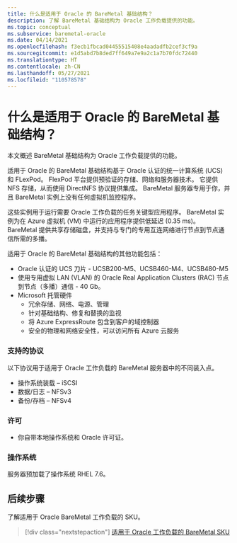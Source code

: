 ```yaml
---
title: 什么是适用于 Oracle 的 BareMetal 基础结构？
description: 了解 BareMetal 基础结构为 Oracle 工作负载提供的功能。
ms.topic: conceptual
ms.subservice: baremetal-oracle
ms.date: 04/14/2021
ms.openlocfilehash: f3ecb1fbcad04455515408e4aadadfb2cef3cf9a
ms.sourcegitcommit: e1d5abd7b8ded7ff649a7e9a2c1a7b70fdc72440
ms.translationtype: HT
ms.contentlocale: zh-CN
ms.lasthandoff: 05/27/2021
ms.locfileid: "110578578"
---
```

# <a name="what-is-baremetal-infrastructure-for-oracle"></a>什么是适用于 Oracle 的 BareMetal 基础结构？

本文概述 BareMetal 基础结构为 Oracle 工作负载提供的功能。

适用于 Oracle 的 BareMetal 基础结构基于 Oracle 认证的统一计算系统 (UCS) 和 FLexPod。 FlexPod 平台提供预验证的存储、网络和服务器技术。 它提供 NFS 存储，从而使用 DirectNFS 协议提供集成。 BareMetal 服务器专用于你，并且 BareMetal 实例上没有任何虚拟机监控程序。 

这些实例用于运行需要 Oracle 工作负载的任务关键型应用程序。 BareMetal 实例为在 Azure 虚拟机 (VM) 中运行的应用程序提供低延迟 (0.35 ms)。 BareMetal 提供共享存储磁盘，并支持与专门的专用互连网络进行节点到节点通信所需的多播。 

适用于 Oracle 的 BareMetal 基础结构的其他功能包括：

- Oracle 认证的 UCS 刀片 - UCSB200-M5、UCSB460-M4、UCSB480-M5
- 使用专用虚拟 LAN (VLAN) 的 Oracle Real Application Clusters (RAC) 节点到节点（多播）通信 - 40 Gb。
- Microsoft 托管硬件
  - 冗余存储、网络、电源、管理
  - 针对基础结构、修复和替换的监视
  - 将 Azure ExpressRoute 包含到客户的域控制器
  - 安全的物理和网络安全性，可以访问所有 Azure 云服务

### <a name="supported-protocols"></a>支持的协议

以下协议用于适用于 Oracle 工作负载的 BareMetal 服务器中的不同装入点。

- 操作系统装载 – iSCSI
- 数据/日志 – NFSv3
- 备份/存档 – NFSv4

### <a name="licensing"></a>许可

- 你自带本地操作系统和 Oracle 许可证。

### <a name="operating-system"></a>操作系统

服务器预加载了操作系统 RHEL 7.6。

## <a name="next-steps"></a>后续步骤

了解适用于 Oracle BareMetal 工作负载的 SKU。

> [!div class="nextstepaction"]
> [适用于 Oracle 工作负载的 BareMetal SKU](oracle-baremetal-skus.md)
